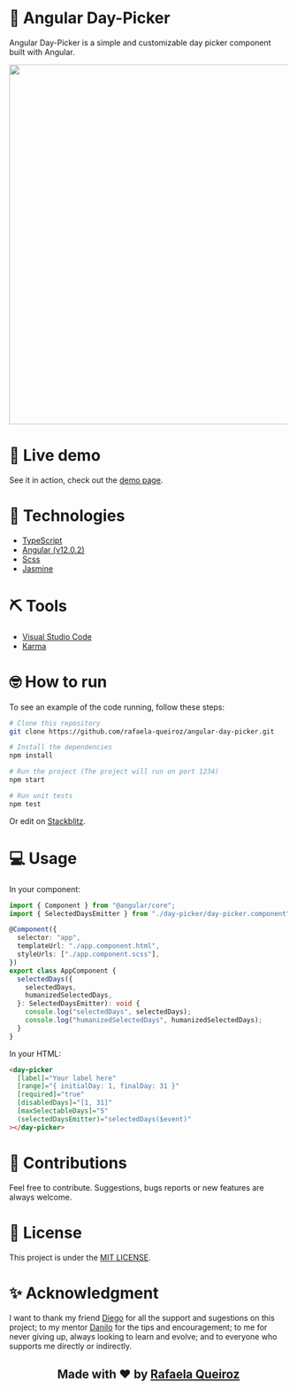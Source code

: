 # 📆 Angular Day-Picker

Angular Day-Picker is a simple and customizable day picker component built with Angular.

<p align="center">
  <img heigt="650" width="650" src="https://user-images.githubusercontent.com/42815135/120120288-a0044900-c172-11eb-89ab-ac55711af558.gif">
</p>

# 📌 Live demo

See it in action, check out the [demo page](https://angular-day-picker.stackblitz.io).

# 🚀 Technologies

- [TypeScript](https://www.typescriptlang.org/)
- [Angular (v12.0.2)](https://angular.io/)
- [Scss](https://sass-lang.com/)
- [Jasmine](https://jasmine.github.io/)

# ⛏ Tools

- [Visual Studio Code](https://code.visualstudio.com/)
- [Karma](https://karma-runner.github.io/latest/index.html)

# 🤓 How to run

To see an example of the code running, follow these steps:

```bash
# Clone this repository
git clone https://github.com/rafaela-queiroz/angular-day-picker.git

# Install the dependencies
npm install

# Run the project (The project will run on port 1234)
npm start

# Run unit tests
npm test

```

Or edit on [Stackblitz](https://stackblitz.com/edit/angular-day-picker?file=src/app/day-picker/day-picker.component.ts).

# 💻 Usage

In your component:

```typescript
import { Component } from "@angular/core";
import { SelectedDaysEmitter } from "./day-picker/day-picker.component";

@Component({
  selector: "app",
  templateUrl: "./app.component.html",
  styleUrls: ["./app.component.scss"],
})
export class AppComponent {
  selectedDays({
    selectedDays,
    humanizedSelectedDays,
  }: SelectedDaysEmitter): void {
    console.log("selectedDays", selectedDays);
    console.log("humanizedSelectedDays", humanizedSelectedDays);
  }
}
```

In your HTML:

```html
<day-picker
  [label]="Your label here"
  [range]="{ initialDay: 1, finalDay: 31 }"
  [required]="true"
  [disabledDays]="[1, 31]"
  [maxSelectableDays]="5"
  (selectedDaysEmitter)="selectedDays($event)"
></day-picker>
```

# 🤝 Contributions

Feel free to contribute. Suggestions, bugs reports or new features are always welcome.

# 📔 License

This project is under the [MIT LICENSE](https://github.com/rafaela-queiroz/angular-day-picker/blob/master/LICENSE).

# ✨ Acknowledgment

I want to thank my friend [Diego](https://github.com/DiguyaDeveloper) for all the support and sugestions on this project; to my mentor [Danilo](https://github.com/danilocontini) for the tips and encouragement; to me for never giving up, always looking to learn and evolve; and to everyone who supports me directly or indirectly.

<h2 align="center">Made with ❤️ by <a href="https://www.linkedin.com/in/rafaelaqueiroz21/">Rafaela Queiroz</a></h2>
